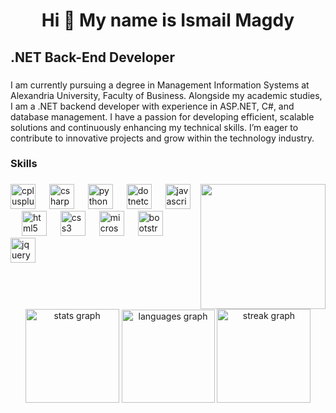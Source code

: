 <h1 align="center">Hi 👋 My name is Ismail Magdy</h1>

###

<h2 align="left">.NET Back-End Developer</h2>

###

<p align="left">I am currently pursuing a degree in Management Information Systems at Alexandria University, Faculty of Business. Alongside my academic studies, I am a .NET backend developer with experience in ASP.NET, C#, and database management. I have a passion for developing efficient, scalable solutions and continuously enhancing my technical skills. I’m eager to contribute to innovative projects and grow within the technology industry.</p>

###


<h3 align="left">Skills</h3>

###

<img align="right" height="200" src="https://media4.giphy.com/media/v1.Y2lkPTc5MGI3NjExdzMyZnhlaXMwMGdncm5vdnZneWNseGhlbnVsb2hkc3dwdTEzMTlveCZlcD12MV9pbnRlcm5hbF9naWZfYnlfaWQmY3Q9Zw/o0vwzuFwCGAFO/giphy.gif"  />

###

<div align="left">
  <img src="https://cdn.jsdelivr.net/gh/devicons/devicon/icons/cplusplus/cplusplus-original.svg" height="40" alt="cplusplus logo"  />
  <img width="14" />
  <img src="https://cdn.jsdelivr.net/gh/devicons/devicon/icons/csharp/csharp-original.svg" height="40" alt="csharp logo"  />
  <img width="14" />
  <img src="https://cdn.jsdelivr.net/gh/devicons/devicon/icons/python/python-original.svg" height="40" alt="python logo"  />
  <img width="14" />
  <img src="https://cdn.jsdelivr.net/gh/devicons/devicon/icons/dotnetcore/dotnetcore-original.svg" height="40" alt="dotnetcore logo"  />
  <img width="14" />
  <img src="https://cdn.jsdelivr.net/gh/devicons/devicon/icons/javascript/javascript-original.svg" height="40" alt="javascript logo"  />
  <img width="14" />
  <img src="https://cdn.jsdelivr.net/gh/devicons/devicon/icons/html5/html5-original.svg" height="40" alt="html5 logo"  />
  <img width="14" />
  <img src="https://cdn.jsdelivr.net/gh/devicons/devicon/icons/css3/css3-original.svg" height="40" alt="css3 logo"  />
  <img width="14" />
  <img src="https://cdn.jsdelivr.net/gh/devicons/devicon/icons/microsoftsqlserver/microsoftsqlserver-plain.svg" height="40" alt="microsoftsqlserver logo"  />
  <img width="14" />
  <img src="https://cdn.jsdelivr.net/gh/devicons/devicon/icons/bootstrap/bootstrap-original.svg" height="40" alt="bootstrap logo"  />
  <img width="14" />
  <img src="https://cdn.jsdelivr.net/gh/devicons/devicon/icons/jquery/jquery-original.svg" height="40" alt="jquery logo"  />
</div>

###

<br clear="both">

<div align="center">
  <img src="https://github-readme-stats.vercel.app/api?username=Am3oty&hide_title=false&hide_rank=false&show_icons=true&include_all_commits=true&count_private=true&disable_animations=false&theme=github_dark&locale=en&hide_border=true&order=1" height="150" alt="stats graph"  />
  <img src="https://github-readme-stats.vercel.app/api/top-langs?username=Am3oty&locale=en&hide_title=false&layout=compact&card_width=320&langs_count=7&theme=github_dark&hide_border=true&order=2" height="149" alt="languages graph"  />
  <img src="https://streak-stats.demolab.com?user=Am3oty&locale=en&mode=daily&theme=github_dark&hide_border=true&border_radius=5&order=3" height="150" alt="streak graph"  />
</div>

###
